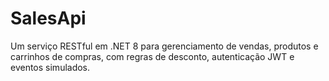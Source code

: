 # SalesApi
Um serviço RESTful em .NET 8 para gerenciamento de vendas, produtos e carrinhos de compras, com regras de desconto, autenticação JWT e eventos simulados.
